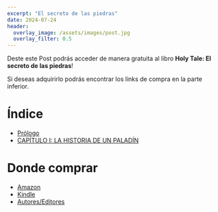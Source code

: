 ```yaml
---
excerpt: "El secreto de las piedras"
date: 2024-07-24
header:
  overlay_image: /assets/images/post.jpg
  overlay_filter: 0.5
---
```


Deste este Post podrás acceder de manera gratuita al libro **Holy Tale: El secreto de las piedras**!

Si deseas adquirirlo podrás encontrar los links de compra en la parte inferior.

# Índice

- [Prólogo](/blog/ht-prologo/)
- [CAPÍTULO I: LA HISTORIA DE UN PALADÍN](/blog/ht-c1/)

# Donde comprar

- [Amazon](https://www.amazon.com/dp/B0D3VM9F43)
- [Kindle](https://www.amazon.com/dp/B00MF0LGLU)
- [Autores/Editores](https://www.autoreseditores.com/libro/26499/a-f-perez/holy-tale.html)